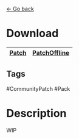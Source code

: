 [← Go back](https://github.com/bugworm/Categories/wiki/Borderlands-2)
# Download
[Patch](https://raw.githubusercontent.com/BLCM/BLCMods/master/Borderlands%202%20mods/Shadowevil/Patch.txt) | [PatchOffline](https://raw.githubusercontent.com/BLCM/BLCMods/master/Borderlands%202%20mods/Shadowevil/PatchOffline.txt)
----|----

## Tags 
#CommunityPatch #Pack

# Description
WIP